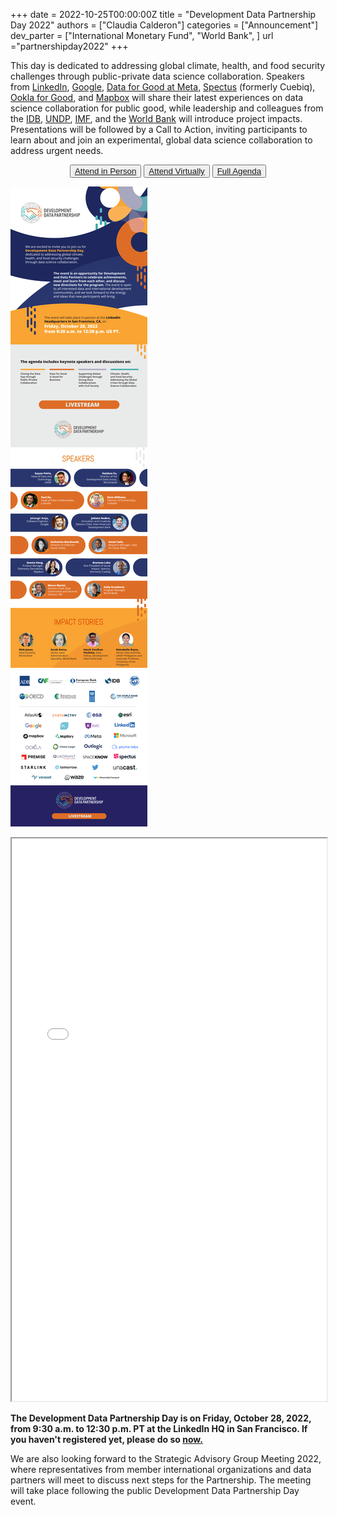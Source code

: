 +++
date =  2022-10-25T00:00:00Z
title = "Development Data Partnership Day 2022"
authors = ["Claudia Calderon"]
categories = ["Announcement"]
dev_parter = ["International Monetary Fund", "World Bank", ]
url ="partnershipday2022"
+++

This day is dedicated to addressing global climate, health, and food security challenges through public-private data science collaboration. Speakers from [LinkedIn](https://economicgraphchallenge.linkedin.com), [Google](https://about.google), [Data for Good at Meta](https://dataforgood.facebook.com/dfg/about), [Spectus](https://spectus.ai) (formerly Cuebiq), [Ookla for Good](https://www.ookla.com/ookla-for-good), and [Mapbox](https://www.mapbox.com/about/company/) will share their latest experiences on data science collaboration for public good, while leadership and colleagues from the [IDB](https://iadb.org), [UNDP](https://undp.org), [IMF](https://imf.org), and the [World Bank](https://worldbank.org) will introduce project impacts. Presentations will be followed by a Call to Action, inviting participants to learn about and join an experimental, global data science collaboration to address urgent needs.

<p style="text-align:center">
    <button type="button" class="btn btn-outline-info"><a href="https://forms.office.com/pages/responsepage.aspx?id=wP6iMWsmZ0y1bieW2PWcNtgdePFm-edDiPXPftZ-c2VUQkE0Q1pWOU0wUUtEWUpSN1UyVFRCVzZFVSQlQCN0PWcu&web=1&wdLOR=cBA60EE5E-333F-234C-979D-FE525D8EF93C"> Attend in Person</a>
    </button>
    <button type="button" class="btn btn-outline-info"><a href="https://linkedin.zoom.us/webinar/register/WN_vE6x_7KwSJymt_V6KPGIow"> Attend Virtually </a>
    </button>
    <button type="button" class="btn btn-outline-info"><a href="https://datapartnership.org/partnershipday2022agenda.pdf"> Full Agenda </a>
    </button>

[![](/partnership_day.png)](https://linkedin.zoom.us/w/91930263467?tk=8BwItMARZRQffZ-lWqmCSYIQNCRExUG7YLt1HpGw-q8.DQMAAAAVZ3h_qxYyQjNhOWJHQ1FKdWh0bktqdXhiaVV3AAAAAAAAAAAAAAAAAAAAAAAAAAAAAA#success)

<iframe src="/partnershipday2022agenda.pdf#toolbar=0&statusbar=0" width="100%" height="900px">
</iframe>

**The Development Data Partnership Day is on Friday, October 28, 2022, from 9:30 a.m. to 12:30 p.m. PT at the LinkedIn HQ in San Francisco. If you haven't registered yet, please do so [now.](https://forms.office.com/pages/responsepage.aspx?id=wP6iMWsmZ0y1bieW2PWcNtgdePFm-edDiPXPftZ-c2VUQkE0Q1pWOU0wUUtEWUpSN1UyVFRCVzZFVSQlQCN0PWcu&web=1&wdLOR=cBA60EE5E-333F-234C-979D-FE525D8EF93C)**

We are also looking forward to the Strategic Advisory Group Meeting 2022, where representatives from member international organizations and data partners will meet to discuss next steps for the Partnership. The meeting will take place following the public Development Data Partnership Day event.
